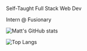 Self-Taught Full Stack Web Dev

Intern @ Fusionary


![Matt's GitHub stats](https://github-readme-stats.vercel.app/api?username=mgehrls&show_icons=true&theme=dark&hide_rank=true)

![Top Langs](https://github-readme-stats.vercel.app/api/top-langs/?username=mgehrls&theme=dark)
